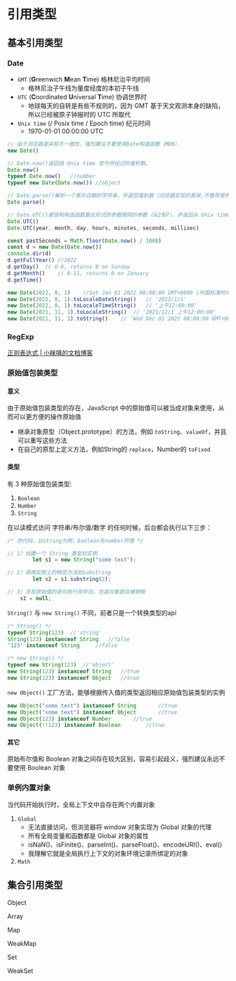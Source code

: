 # 引用类型

## 基本引用类型

### Date

- `GMT` (**G**reenwich **M**ean **T**ime) 格林尼治平均时间
  - 格林尼治子午线为量度经度的本初子午线
- `UTC` (**C**oordinated **U**niversal **T**ime) 协调世界时
  - 地球每天的自转是有些不规则的，因为 GMT 基于天文观测本身的缺陷，所以已经被原子钟报时的 UTC 所取代
- `Unix time` (/ Posix time / Epoch time) 纪元时间
  - 1970-01-01 00:00:00  UTC

```js
// 由于浏览器差异和不一致性，强烈建议不要使用Date构造函数（MDN）
new Date()

// Date.now()返回自 Unix time 至今所经过的毫秒数。
Date.now()
typeof Date.now()	//number
typeof new Date(Date.now())	//object

// Date.parse()解析一个表示日期的字符串，并返回毫秒数（浏览器实现的差异,不推荐使用；也会被Date构造函数隐式调用）
Date.parse()

// Date.UTC()接受和构造函数最长形式的参数相同的参数（从2到7），并返回从 Unix time 开始所经过的毫秒数
Date.UTC()
Date.UTC(year, month, day, hours, minutes, seconds, millisec)
```

```js
const pastSeconds = Math.floor(Date.now() / 1000)
const d = new Date(Date.now())
console.dir(d)
d.getFullYear()	//2022
d.getDay()	// 0-6, returns 0 on Sunday
d.getMonth()	// 0-11, returns 0 on January
d.getTime()

new Date(2022, 0, 1)	//Sat Jan 01 2022 00:00:00 GMT+0800 (中国标准时间)
new Date(2022, 0, 1).toLocaleDateString()	// '2022/1/1'
new Date(2022, 0, 1).toLocaleTimeString()	// '上午12:00:00'
new Date(2021, 11, 1).toLocaleString()	// '2021/12/1 上午12:00:00'
new Date(2021, 11, 1).toString()	// 'Wed Dec 01 2021 00:00:00 GMT+0800 (中国标准时间)'
```

### RegExp

[正则表达式 | 小眯嘻的文档博客](https://lins403.github.io/vuepress-doc/notes/tools/regular.html)

### 原始值包装类型

#### 意义

由于原始值包装类型的存在，JavaScript 中的原始值可以被当成对象来使用，从而可以更方便的操作原始值

- 继承对象原型（Object.prototype）的方法，例如 `toString`、`valueOf`，并且可以重写这些方法
- 在自己的原型上定义方法，例如String的 `replace`，Number的 `toFixed`

#### 类型

有 3 种原始值包装类型:

1. `Boolean`
2. `Number`
3. `String`

在以读模式访问 字符串/布尔值/数字 的任何时候，后台都会执行以下三步：

```js
/* 伪代码，以string为例，boolean与number同理 */

// 1）创建一个 String 类型的实例
		let s1 = new String("some text");

// 2）调用实例上的特定方法如substring
		let s2 = s1.substring(2);

// 3）涉及原始值的语句执行完毕后，包装对象就会被销毁
    s1 = null;
```

`String()` 与 `new String()` 不同，前者只是一个转换类型的api

```js
/* String() */
typeof String(123)	//'string'
String(123) instanceof String	//false
'123' instanceof String		//false

/* new String() */
typeof new String(123)	//'object'
new String(123) instanceof String	//true
new String(123) instanceof Object	//true
```

`new Object()` 工厂方法，能够根据传入值的类型返回相应原始值包装类型的实例

```js
new Object("some text") instanceof String		//true
new Object("some text") instanceof Object		//true
new Object(123) instanceof Number		//true
new Object(!!123) instanceof Boolean		//true
```

#### 其它

原始布尔值和 Boolean 对象之间存在较大区别，容易引起歧义，强烈建议永远不要使用 Boolean 对象

### 单例内置对象

当代码开始执行时，全局上下文中会存在两个内置对象

1. `Global`
   - 无法直接访问，但浏览器将 window 对象实现为 Global 对象的代理
   - 所有全局变量和函数都是 Global 对象的属性
   - isNaN()、isFinite()、parseInt()、parseFloat()、encodeURI()、eval()
   - 我理解它就是全局执行上下文的对象环境记录所绑定的对象
2. `Math`



## 集合引用类型

Object

Array

Map

WeakMap

Set

WeakSet